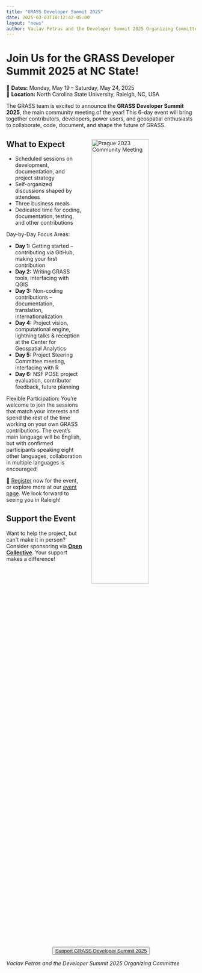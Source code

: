 ```yaml
---
title: "GRASS Developer Summit 2025"
date: 2025-03-03T10:12:42-05:00
layout: "news"
author: Vaclav Petras and the Developer Summit 2025 Organizing Committee
---
```


# Join Us for the GRASS Developer Summit 2025 at NC State!

📅 **Dates:** Monday, May 19 – Saturday, May 24, 2025  
📍 **Location:** North Carolina State University, Raleigh, NC, USA  

The GRASS team is excited to announce the **GRASS Developer Summit 2025**, the main community meeting of the year! This 6-day event will bring together contributors, developers, power users, and geospatial enthusiasts to collaborate, code, document, and shape the future of GRASS.

<a href="/images/news/grass_community2023_prague_fotowall.jpg">
  <img src="/images/news/grass_community2023_prague_fotowall.jpg"
   alt="Prague 2023 Community Meeting"
   title="Prague 2023 Community Meeting"
   width="55%" style="float:right;padding-left:25px;padding-top:15px">
</a>

## What to Expect

* Scheduled sessions on development, documentation, and project strategy
* Self-organized discussions shaped by attendees
* Three business meals
* Dedicated time for coding, documentation, testing, and other contributions

Day-by-Day Focus Areas:

* **Day 1:** Getting started – contributing via GitHub, making your first contribution
* **Day 2:** Writing GRASS tools, interfacing with QGIS
* **Day 3:** Non-coding contributions – documentation, translation, internationalization
* **Day 4:** Project vision, computational engine, lightning talks & reception at the Center for Geospatial Analytics
* **Day 5:** Project Steering Committee meeting, interfacing with R
* **Day 6:** NSF POSE project evaluation, contributor feedback, future planning

Flexible Participation: You’re welcome to join the sessions that match your interests and spend the rest of the time working on your own GRASS contributions. The event’s main language will be English, but with confirmed participants speaking eight other languages, collaboration in multiple languages is encouraged!

📢 [Register](https://forms.gle/q6zzsGeHo2YkUVnx5) now for the event, or explore more at our [event page](https://grasswiki.osgeo.org/wiki/GRASS_Developer_Summit_2025). We look forward to seeing you in Raleigh!

## Support the Event

Want to help the project, but can't make it in person? Consider sponsoring via **[Open Collective](https://opencollective.com/osgeo/projects/grass/contribute/grass-developer-summit-2025-84759/checkout)**. Your support makes a difference!

<div align="center">
<button class="btn btn-grass">
<a href="https://opencollective.com/osgeo/projects/grass/contribute/grass-developer-summit-2025-84759/checkout" target="_blank">Support GRASS Developer Summit 2025</a>
</button>
</div>

*Vaclav Petras and the Developer Summit 2025 Organizing Committee*